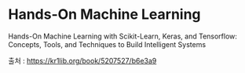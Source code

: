 # Hands-On Machine Learning 

Hands-On Machine Learning with Scikit-Learn, Keras, and Tensorflow: Concepts, Tools, and Techniques to Build Intelligent Systems

출처 : https://kr1lib.org/book/5207527/b6e3a9
